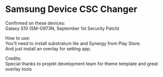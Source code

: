 # Samsung Device CSC Changer

Confirmed on these devices:  
Galaxy S10 (SM-G973N, September 1st Security Patch)  
  
How to use:  
You'll need to install substratum lite and Synergy from Play Store.  
And just install an overlay for setting app.  

Credits:  
Special thanks to projekt development team for theme template and great overlay tools
